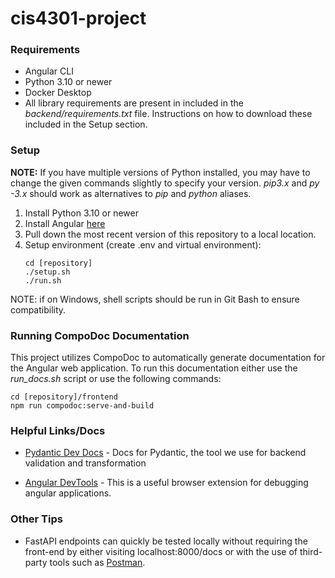 # cis4301-project

### Requirements
* Angular CLI
* Python 3.10 or newer
* Docker Desktop
* All library requirements are present in included in the *backend/requirements.txt* file. Instructions on how to download these included in the Setup section.

### Setup
**NOTE:** If you have multiple versions of Python installed, you may have to change the given commands slightly to specify your version. *pip3.x* and *py -3.x* should work as alternatives to *pip* and *python* aliases.

1. Install Python 3.10 or newer
2. Install Angular [here](https://angular.io/guide/setup-local)
3. Pull down the most recent version of this repository to a local location.
4. Setup environment (create .env and virtual environment):
    ```
    cd [repository]
    ./setup.sh
    ./run.sh
    ```

NOTE: if on Windows, shell scripts should be run in Git Bash to ensure compatibility.

### Running CompoDoc Documentation
This project utilizes CompoDoc to automatically generate documentation for the Angular web application. To run this documentation
either use the *run_docs.sh* script or use the following commands:
```
cd [repository]/frontend
npm run compodoc:serve-and-build
```

### Helpful Links/Docs
* [Pydantic Dev Docs](https://docs.pydantic.dev/latest/) - Docs for Pydantic, the tool we use for backend validation and transformation

* [Angular DevTools](https://angular.dev/tools/devtools) - This is a useful browser extension for debugging angular applications.

### Other Tips
* FastAPI endpoints can quickly be tested locally without requiring the front-end by either visiting localhost:8000/docs or with the use of third-party tools such as [Postman](https://www.postman.com/).